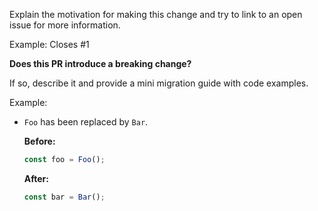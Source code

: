 
Explain the motivation for making this change and try to link to an open issue for more information.

Example: Closes #1

**Does this PR introduce a breaking change?**

If so, describe it and provide a mini migration guide with code examples.

Example:
- `Foo` has been replaced by `Bar`.

  **Before:**
  ```js
  const foo = Foo();
  ```
  **After:**
  ```js
  const bar = Bar();
  ```
